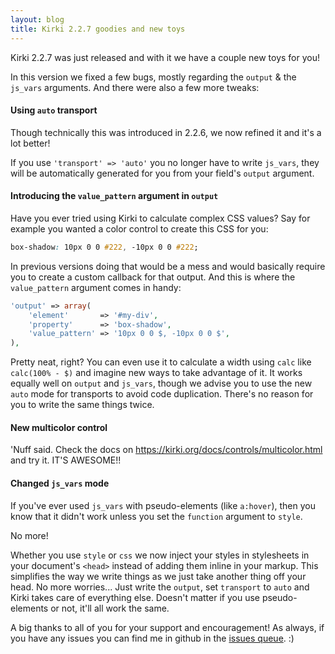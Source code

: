 ```yaml
---
layout: blog
title: Kirki 2.2.7 goodies and new toys
---
```


Kirki 2.2.7 was just released and with it we have a couple new toys for you!

In this version we fixed a few bugs, mostly regarding the `output` & the `js_vars` arguments. And there were also a few more tweaks:

#### Using `auto` transport

Though technically this was introduced in 2.2.6, we now refined it and it's a lot better!

If you use `'transport' => 'auto'` you no longer have to write `js_vars`, they will be automatically generated for you from your field's `output` argument.

#### Introducing the `value_pattern` argument in `output`

Have you ever tried using Kirki to calculate complex CSS values?
Say for example you wanted a color control to create this CSS for you:

```css
box-shadow: 10px 0 0 #222, -10px 0 0 #222;
```

In previous versions doing that would be a mess and would basically require you to create a custom callback for that output. And this is where the `value_pattern` argument comes in handy:

```php
'output' => array(
	'element'       => '#my-div',
	'property'      => 'box-shadow',
	'value_pattern' => '10px 0 0 $, -10px 0 0 $',
),
```

Pretty neat, right? You can even use it to calculate a width using `calc` like `calc(100% - $)` and imagine new ways to take advantage of it. It works equally well on `output` and `js_vars`, though we advise you to use the new `auto` mode for transports to avoid code duplication. There's no reason for you to write the same things twice.

#### New multicolor control

'Nuff said. Check the docs on https://kirki.org/docs/controls/multicolor.html and try it. IT'S AWESOME!!

#### Changed `js_vars` mode

If you've ever used `js_vars` with pseudo-elements (like `a:hover`), then you know that it didn't work unless you set the `function` argument to `style`.

No more!

Whether you use `style` or `css` we now inject your styles in stylesheets in your document's `<head>` instead of adding them inline in your markup.
This simplifies the way we write things as we just take another thing off your head. No more worries... Just write the `output`, set `transport` to `auto` and Kirki takes care of everything else. Doesn't matter if you use pseudo-elements or not, it'll all work the same.

A big thanks to all of you for your support and encouragement!
As always, if you have any issues you can find me in github in the [issues queue](https://github.com/aristath/kirki/issues). :)
